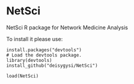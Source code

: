 # NetSci
 NetSci R package for Network Medicine Analysis


To install it please use:
```
install.packages("devtools")
# Load the devtools package.
library(devtools)
install_github("deisygysi/NetSci") 

load(NetSci)
```
